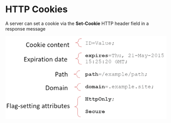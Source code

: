 # HTTP Cookies

A server can set a cookie via the **Set-Cookie** HTTP header field in a response message

![Cookies Format](<../../../../.gitbook/assets/image (3) (1).png>)


